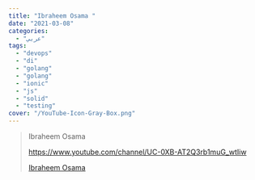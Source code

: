 ```yaml
---
title: "Ibraheem Osama "
date: "2021-03-08"
categories:
  - "عربي"
tags:
  - "devops"
  - "di"
  - "golang"
  - "golang"
  - "ionic"
  - "js"
  - "solid"
  - "testing"
cover: "/YouTube-Icon-Gray-Box.png"
---
```


> Ibraheem Osama
>
> https://www.youtube.com/channel/UC-0XB-AT2Q3rb1muG_wtIiw
>
> [Ibraheem Osama ](https://www.youtube.com/channel/UC-0XB-AT2Q3rb1muG_wtIiw)
